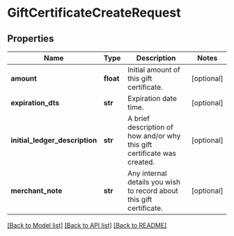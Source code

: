 # GiftCertificateCreateRequest

## Properties
Name | Type | Description | Notes
------------ | ------------- | ------------- | -------------
**amount** | **float** | Initial amount of this gift certificate. | [optional] 
**expiration_dts** | **str** | Expiration date time. | [optional] 
**initial_ledger_description** | **str** | A brief description of how and/or why this gift certificate was created. | [optional] 
**merchant_note** | **str** | Any internal details you wish to record about this gift certificate. | [optional] 

[[Back to Model list]](../README.md#documentation-for-models) [[Back to API list]](../README.md#documentation-for-api-endpoints) [[Back to README]](../README.md)


